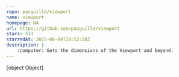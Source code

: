 ```yaml
---
repo: pazguille/viewport
name: viewport
homepage: NA
url: https://github.com/pazguille/viewport
stars: 533
starredAt: 2015-06-04T20:52:58Z
description: |-
    :computer: Gets the dimensions of the Viewport and beyond.
---
```


[object Object]
